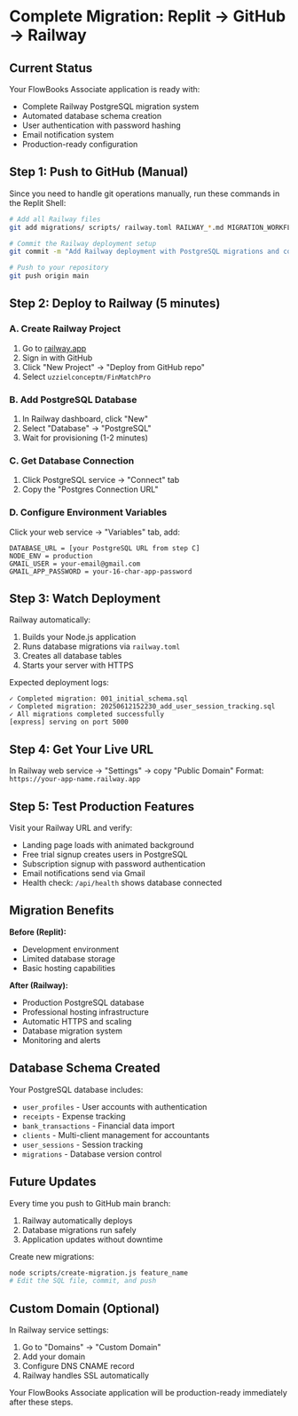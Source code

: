 # Complete Migration: Replit → GitHub → Railway

## Current Status
Your FlowBooks Associate application is ready with:
- Complete Railway PostgreSQL migration system
- Automated database schema creation
- User authentication with password hashing
- Email notification system
- Production-ready configuration

## Step 1: Push to GitHub (Manual)

Since you need to handle git operations manually, run these commands in the Replit Shell:

```bash
# Add all Railway files
git add migrations/ scripts/ railway.toml RAILWAY_*.md MIGRATION_WORKFLOW.md .github/

# Commit the Railway deployment setup
git commit -m "Add Railway deployment with PostgreSQL migrations and complete production setup"

# Push to your repository
git push origin main
```

## Step 2: Deploy to Railway (5 minutes)

### A. Create Railway Project
1. Go to [railway.app](https://railway.app)
2. Sign in with GitHub
3. Click "New Project" → "Deploy from GitHub repo"
4. Select `uzzielconceptm/FinMatchPro`

### B. Add PostgreSQL Database
1. In Railway dashboard, click "New" 
2. Select "Database" → "PostgreSQL"
3. Wait for provisioning (1-2 minutes)

### C. Get Database Connection
1. Click PostgreSQL service → "Connect" tab
2. Copy the "Postgres Connection URL"

### D. Configure Environment Variables
Click your web service → "Variables" tab, add:

```
DATABASE_URL = [your PostgreSQL URL from step C]
NODE_ENV = production
GMAIL_USER = your-email@gmail.com
GMAIL_APP_PASSWORD = your-16-char-app-password
```

## Step 3: Watch Deployment

Railway automatically:
1. Builds your Node.js application
2. Runs database migrations via `railway.toml`
3. Creates all database tables
4. Starts your server with HTTPS

Expected deployment logs:
```
✓ Completed migration: 001_initial_schema.sql
✓ Completed migration: 20250612152230_add_user_session_tracking.sql
✓ All migrations completed successfully
[express] serving on port 5000
```

## Step 4: Get Your Live URL

In Railway web service → "Settings" → copy "Public Domain"
Format: `https://your-app-name.railway.app`

## Step 5: Test Production Features

Visit your Railway URL and verify:
- Landing page loads with animated background
- Free trial signup creates users in PostgreSQL
- Subscription signup with password authentication
- Email notifications send via Gmail
- Health check: `/api/health` shows database connected

## Migration Benefits

**Before (Replit):**
- Development environment
- Limited database storage
- Basic hosting capabilities

**After (Railway):**
- Production PostgreSQL database
- Professional hosting infrastructure
- Automatic HTTPS and scaling
- Database migration system
- Monitoring and alerts

## Database Schema Created

Your PostgreSQL database includes:
- `user_profiles` - User accounts with authentication
- `receipts` - Expense tracking
- `bank_transactions` - Financial data import
- `clients` - Multi-client management for accountants
- `user_sessions` - Session tracking
- `migrations` - Database version control

## Future Updates

Every time you push to GitHub main branch:
1. Railway automatically deploys
2. Database migrations run safely
3. Application updates without downtime

Create new migrations:
```bash
node scripts/create-migration.js feature_name
# Edit the SQL file, commit, and push
```

## Custom Domain (Optional)

In Railway service settings:
1. Go to "Domains" → "Custom Domain"
2. Add your domain
3. Configure DNS CNAME record
4. Railway handles SSL automatically

Your FlowBooks Associate application will be production-ready immediately after these steps.